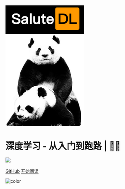 <img src="https://raw.githubusercontent.com/sanmaomashi/Salute_Deep_Learning/main/img/1.jpg" width = "250" alt="Salute_Deep_Learning" align=center />

<h1><B>深度学习 - 从入门到跑路 | 🚴‍♂️ </B></h1>

<img src="https://img.shields.io/github/repo-size/sanmaomashi/Salute_Deep_Learning.svg?label=Repo%20size&style=flat-square" height="20">
<img src="https://img.shields.io/badge/License-Apache%202.0-purple" data-origin="https://img.shields.io/badge/License-Apache%202.0-blue" alt="">


[GitHub](https://github.com/sanmaomashi/Salute_Deep_Learning)
[开始阅读](/README.md)


<!-- 背景色 -->
![color](#fff)



